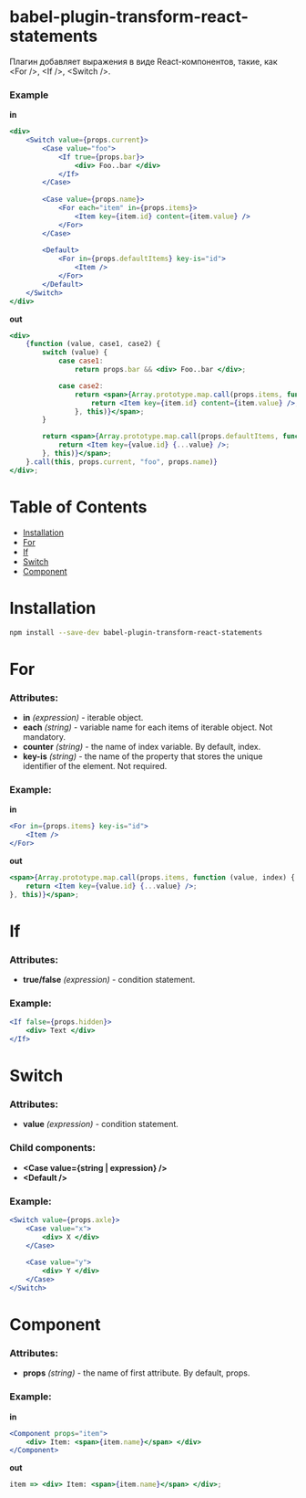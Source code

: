 # babel-plugin-transform-react-statements

Плагин добавляет выражения в виде React-компонентов, такие, как \<For />, \<If />, \<Switch />.


### Example

**in**

```jsx
<div>
    <Switch value={props.current}>
        <Case value="foo">
            <If true={props.bar}>
                <div> Foo..bar </div>
            </If>
        </Case>
        
        <Case value={props.name}>
            <For each="item" in={props.items}>
                <Item key={item.id} content={item.value} />
            </For>
        </Case>
        
        <Default>
            <For in={props.defaultItems} key-is="id">
                <Item />
            </For>
        </Default>
    </Switch>
</div>
```

**out**

```jsx
<div>
    {function (value, case1, case2) {
        switch (value) {
            case case1:
                return props.bar && <div> Foo..bar </div>;

            case case2:
                return <span>{Array.prototype.map.call(props.items, function (item, index) {
                    return <Item key={item.id} content={item.value} />;
                }, this)}</span>;
        }

        return <span>{Array.prototype.map.call(props.defaultItems, function (value, index) {
            return <Item key={value.id} {...value} />;
        }, this)}</span>;
    }.call(this, props.current, "foo", props.name)}
</div>;

```


# Table of Contents

* [Installation](#installation)
* [For](#for)
* [If](#if)
* [Switch](#switch)
* [Component](#component)


# Installation

```sh
npm install --save-dev babel-plugin-transform-react-statements
```


# For

### Attributes:

* **in** _(expression)_ - iterable object.
* **each** _(string)_ - variable name for each items of iterable object. Not mandatory.
* **counter** _(string)_ - the name of index variable. By default, index.
* **key-is** _(string)_ - the name of the property that stores the unique identifier of the element. Not required.

### Example:

**in**

```jsx
<For in={props.items} key-is="id">
    <Item />
</For>
```

**out**

```jsx
<span>{Array.prototype.map.call(props.items, function (value, index) {
    return <Item key={value.id} {...value} />;
}, this)}</span>;
```


# If

### Attributes:

* **true/false** _(expression)_ - condition statement.

### Example:

```jsx
<If false={props.hidden}>
    <div> Text </div>
</If>
```


# Switch

### Attributes:

* **value** _(expression)_ - condition statement.

### Child components:

* **\<Case value={string | expression} />**
* **\<Default />**

### Example:

```jsx
<Switch value={props.axle}>
    <Case value="x">
        <div> X </div>
    </Case>
    
    <Case value="y">
        <div> Y </div>
    </Case>
</Switch>
```


# Component

### Attributes:

* **props** _(string)_ - the name of first attribute. By default, props.

### Example:

**in**

```jsx
<Component props="item">
    <div> Item: <span>{item.name}</span> </div>
</Component>
```

**out**

```jsx
item => <div> Item: <span>{item.name}</span> </div>;
```

